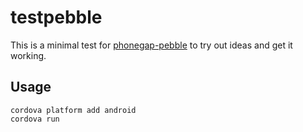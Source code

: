 # testpebble

This is a minimal test for [phonegap-pebble](https://github.com/konsumer/phonegap-pebble) to try out ideas and get it working.

## Usage

    cordova platform add android
    cordova run